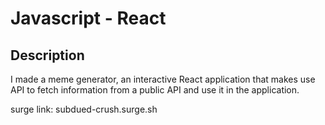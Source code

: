# Javascript - React

## Description


I made a meme generator, an interactive React application  that makes use API to fetch information from a public API and use it in the application.


surge link: subdued-crush.surge.sh




